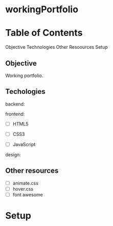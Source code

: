 # workingPortfolio

# Table of Contents
Objective
Technologies
Other Resoources
Setup

## Objective
Working portfolio.

## Techologies

backend:


frontend:
- [ ] HTML5
- [ ] CSS3
- [ ] JavaScript


design:

## Other resources
- [ ] animate.css
- [ ] hover.css
- [ ] font awesome

# Setup




  
